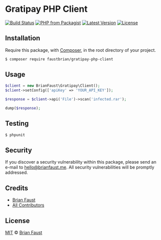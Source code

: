 # Gratipay PHP Client

[![Build Status](https://img.shields.io/travis/faustbrian/Gratipay-PHP-Client/master.svg?style=flat-square)](https://travis-ci.org/faustbrian/Gratipay-PHP-Client)
[![PHP from Packagist](https://img.shields.io/packagist/php-v/faustbrian/gratipay-php-client.svg?style=flat-square)]()
[![Latest Version](https://img.shields.io/github/release/faustbrian/Gratipay-PHP-Client.svg?style=flat-square)](https://github.com/faustbrian/Gratipay-PHP-Client/releases)
[![License](https://img.shields.io/packagist/l/faustbrian/Gratipay-PHP-Client.svg?style=flat-square)](https://packagist.org/packages/faustbrian/Gratipay-PHP-Client)

## Installation

Require this package, with [Composer](https://getcomposer.org/), in the root directory of your project.

```bash
$ composer require faustbrian/gratipay-php-client
```

## Usage

```php
$client = new BrianFaust\Gratipay\Client();
$client->setConfig(['apiKey' => 'YOUR_API_KEY']);

$response = $client->api('File')->scan('infected.rar');

dump($response);
```

## Testing

``` bash
$ phpunit
```

## Security

If you discover a security vulnerability within this package, please send an e-mail to hello@brianfaust.me. All security vulnerabilities will be promptly addressed.

## Credits

- [Brian Faust](https://github.com/faustbrian)
- [All Contributors](../../contributors)

## License

[MIT](LICENSE) © [Brian Faust](https://brianfaust.me)
